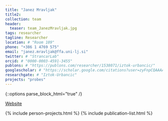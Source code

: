 ```yaml
---
title: "Janez Mravljak"
title2: 
collection: team
header:
  teaser: team_JanezMravljak.jpg
tags: researcher
tagline: Researcher
location: # "Room 109"
phone: "+386 1 4769 575"
email: "janez.mravljak@ffa.uni-lj.si"
twitter: # "StrancarLab"
orcid: # "0000-0003-4591-3455"
publons: # "https://publons.com/researcher/1538071/iztok-urbancic/"
googlescholar: # "https://scholar.google.com/citations?user=zyFnpCQAAAAJ"
researchgate: # "Iztok-Urbancic"
projects: "probes"
---
```


{::options parse_block_html="true" /}

[Website](http://www.ffa.uni-lj.si/en/news-and-information/employees/mravljak-janez)


{% include person-projects.html %}
{% include publication-list.html %}
